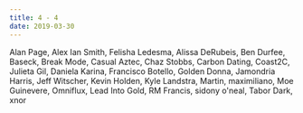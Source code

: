 ```yaml
---
title: 4 - 4
date: 2019-03-30
---
```

Alan Page, Alex Ian Smith, Felisha Ledesma, Alissa DeRubeis, Ben Durfee, Baseck, Break Mode, Casual Aztec, Chaz Stobbs, Carbon Dating, Coast2C, Julieta Gil, Daniela Karina, Francisco Botello, Golden Donna, Jamondria Harris, Jeff Witscher, Kevin Holden, Kyle Landstra, Martin, maximiliano, Moe Guinevere, Omniflux, Lead Into Gold, RM Francis, sidony o'neal, Tabor Dark, xnor
